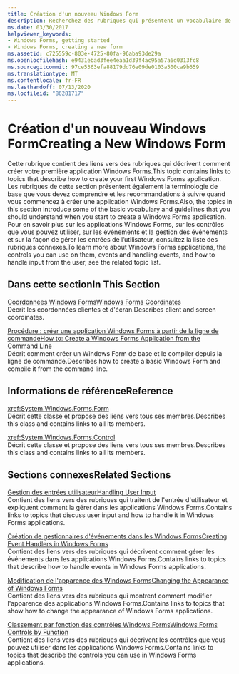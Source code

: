 ```yaml
---
title: Création d'un nouveau Windows Form
description: Recherchez des rubriques qui présentent un vocabulaire de base, des instructions et des instructions que vous devez connaître lorsque vous commencez à créer une application Windows Forms.
ms.date: 03/30/2017
helpviewer_keywords:
- Windows Forms, getting started
- Windows Forms, creating a new form
ms.assetid: c725559c-803e-4725-80fa-96aba93de29a
ms.openlocfilehash: e9431ebad3fee4eaa1d39f4ac95a57a6d0313fc8
ms.sourcegitcommit: 97ce5363efa88179dd76e09de0103a500ca9b659
ms.translationtype: MT
ms.contentlocale: fr-FR
ms.lasthandoff: 07/13/2020
ms.locfileid: "86281717"
---
```

# <a name="creating-a-new-windows-form"></a><span data-ttu-id="eeb3b-103">Création d'un nouveau Windows Form</span><span class="sxs-lookup"><span data-stu-id="eeb3b-103">Creating a New Windows Form</span></span>
<span data-ttu-id="eeb3b-104">Cette rubrique contient des liens vers des rubriques qui décrivent comment créer votre première application Windows Forms.</span><span class="sxs-lookup"><span data-stu-id="eeb3b-104">This topic contains links to topics that describe how to create your first Windows Forms application.</span></span> <span data-ttu-id="eeb3b-105">Les rubriques de cette section présentent également la terminologie de base que vous devez comprendre et les recommandations à suivre quand vous commencez à créer une application Windows Forms.</span><span class="sxs-lookup"><span data-stu-id="eeb3b-105">Also, the topics in this section introduce some of the basic vocabulary and guidelines that you should understand when you start to create a Windows Forms application.</span></span> <span data-ttu-id="eeb3b-106">Pour en savoir plus sur les applications Windows Forms, sur les contrôles que vous pouvez utiliser, sur les événements et la gestion des événements et sur la façon de gérer les entrées de l’utilisateur, consultez la liste des rubriques connexes.</span><span class="sxs-lookup"><span data-stu-id="eeb3b-106">To learn more about Windows Forms applications, the controls you can use on them, events and handling events, and how to handle input from the user, see the related topic list.</span></span>  
  
## <a name="in-this-section"></a><span data-ttu-id="eeb3b-107">Dans cette section</span><span class="sxs-lookup"><span data-stu-id="eeb3b-107">In This Section</span></span>  
 [<span data-ttu-id="eeb3b-108">Coordonnées Windows Forms</span><span class="sxs-lookup"><span data-stu-id="eeb3b-108">Windows Forms Coordinates</span></span>](windows-forms-coordinates.md)  
 <span data-ttu-id="eeb3b-109">Décrit les coordonnées clientes et d'écran.</span><span class="sxs-lookup"><span data-stu-id="eeb3b-109">Describes client and screen coordinates.</span></span>  
  
 [<span data-ttu-id="eeb3b-110">Procédure : créer une application Windows Forms à partir de la ligne de commande</span><span class="sxs-lookup"><span data-stu-id="eeb3b-110">How to: Create a Windows Forms Application from the Command Line</span></span>](how-to-create-a-windows-forms-application-from-the-command-line.md)  
 <span data-ttu-id="eeb3b-111">Décrit comment créer un Windows Form de base et le compiler depuis la ligne de commande.</span><span class="sxs-lookup"><span data-stu-id="eeb3b-111">Describes how to create a basic Windows Form and compile it from the command line.</span></span>  
  
## <a name="reference"></a><span data-ttu-id="eeb3b-112">Informations de référence</span><span class="sxs-lookup"><span data-stu-id="eeb3b-112">Reference</span></span>  
 <xref:System.Windows.Forms.Form>  
 <span data-ttu-id="eeb3b-113">Décrit cette classe et propose des liens vers tous ses membres.</span><span class="sxs-lookup"><span data-stu-id="eeb3b-113">Describes this class and contains links to all its members.</span></span>  
  
 <xref:System.Windows.Forms.Control>  
 <span data-ttu-id="eeb3b-114">Décrit cette classe et propose des liens vers tous ses membres.</span><span class="sxs-lookup"><span data-stu-id="eeb3b-114">Describes this class and contains links to all its members.</span></span>  
  
## <a name="related-sections"></a><span data-ttu-id="eeb3b-115">Sections connexes</span><span class="sxs-lookup"><span data-stu-id="eeb3b-115">Related Sections</span></span>  
 [<span data-ttu-id="eeb3b-116">Gestion des entrées utilisateur</span><span class="sxs-lookup"><span data-stu-id="eeb3b-116">Handling User Input</span></span>](./controls/handling-user-input.md)  
 <span data-ttu-id="eeb3b-117">Contient des liens vers des rubriques qui traitent de l'entrée d'utilisateur et expliquent comment la gérer dans les applications Windows Forms.</span><span class="sxs-lookup"><span data-stu-id="eeb3b-117">Contains links to topics that discuss user input and how to handle it in Windows Forms applications.</span></span>  
  
 [<span data-ttu-id="eeb3b-118">Création de gestionnaires d'événements dans les Windows Forms</span><span class="sxs-lookup"><span data-stu-id="eeb3b-118">Creating Event Handlers in Windows Forms</span></span>](creating-event-handlers-in-windows-forms.md)  
 <span data-ttu-id="eeb3b-119">Contient des liens vers des rubriques qui décrivent comment gérer les événements dans les applications Windows Forms.</span><span class="sxs-lookup"><span data-stu-id="eeb3b-119">Contains links to topics that describe how to handle events in Windows Forms applications.</span></span>  
  
 [<span data-ttu-id="eeb3b-120">Modification de l'apparence des Windows Forms</span><span class="sxs-lookup"><span data-stu-id="eeb3b-120">Changing the Appearance of Windows Forms</span></span>](changing-the-appearance-of-windows-forms.md)  
 <span data-ttu-id="eeb3b-121">Contient des liens vers des rubriques qui montrent comment modifier l'apparence des applications Windows Forms.</span><span class="sxs-lookup"><span data-stu-id="eeb3b-121">Contains links to topics that show how to change the appearance of Windows Forms applications.</span></span>  
  
 [<span data-ttu-id="eeb3b-122">Classement par fonction des contrôles Windows Forms</span><span class="sxs-lookup"><span data-stu-id="eeb3b-122">Windows Forms Controls by Function</span></span>](./controls/windows-forms-controls-by-function.md)  
 <span data-ttu-id="eeb3b-123">Contient des liens vers des rubriques qui décrivent les contrôles que vous pouvez utiliser dans les applications Windows Forms.</span><span class="sxs-lookup"><span data-stu-id="eeb3b-123">Contains links to topics that describe the controls you can use in Windows Forms applications.</span></span>
